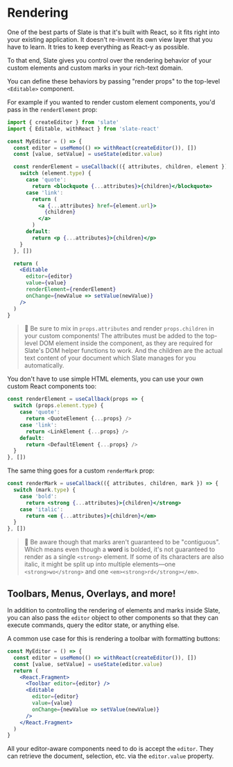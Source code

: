 # Rendering

One of the best parts of Slate is that it's built with React, so it fits right into your existing application. It doesn't re-invent its own view layer that you have to learn. It tries to keep everything as React-y as possible.

To that end, Slate gives you control over the rendering behavior of your custom elements and custom marks in your rich-text domain.

You can define these behaviors by passing "render props" to the top-level `<Editable>` component.

For example if you wanted to render custom element components, you'd pass in the `renderElement` prop:

```jsx
import { createEditor } from 'slate'
import { Editable, withReact } from 'slate-react'

const MyEditor = () => {
  const editor = useMemo(() => withReact(createEditor()), [])
  const [value, setValue] = useState(editor.value)

  const renderElement = useCallback(({ attributes, children, element }) => {
    switch (element.type) {
      case 'quote':
        return <blockquote {...attributes}>{children}</blockquote>
      case 'link':
        return (
          <a {...attributes} href={element.url}>
            {children}
          </a>
        )
      default:
        return <p {...attributes}>{children}</p>
    }
  }, [])

  return (
    <Editable
      editor={editor}
      value={value}
      renderElement={renderElement}
      onChange={newValue => setValue(newValue)}
    />
  )
}
```

> 🤖 Be sure to mix in `props.attributes` and render `props.children` in your custom components! The attributes must be added to the top-level DOM element inside the component, as they are required for Slate's DOM helper functions to work. And the children are the actual text content of your document which Slate manages for you automatically.

You don't have to use simple HTML elements, you can use your own custom React components too:

```js
const renderElement = useCallback(props => {
  switch (props.element.type) {
    case 'quote':
      return <QuoteElement {...props} />
    case 'link':
      return <LinkElement {...props} />
    default:
      return <DefaultElement {...props} />
  }
}, [])
```

The same thing goes for a custom `renderMark` prop:

```jsx
const renderMark = useCallback(({ attributes, children, mark }) => {
  switch (mark.type) {
    case 'bold':
      return <strong {...attributes}>{children}</strong>
    case 'italic':
      return <em {...attributes}>{children}</em>
  }
}, [])
```

> 🤖 Be aware though that marks aren't guaranteed to be "contiguous". Which means even though a **word** is bolded, it's not guaranteed to render as a single `<strong>` element. If some of its characters are also italic, it might be split up into multiple elements—one `<strong>wo</strong>` and one `<em><strong>rd</strong></em>`.

## Toolbars, Menus, Overlays, and more!

In addition to controlling the rendering of elements and marks inside Slate, you can also pass the `editor` object to other components so that they can execute commands, query the editor state, or anything else.

A common use case for this is rendering a toolbar with formatting buttons:

```jsx
const MyEditor = () => {
  const editor = useMemo(() => withReact(createEditor()), [])
  const [value, setValue] = useState(editor.value)
  return (
    <React.Fragment>
      <Toolbar editor={editor} />
      <Editable
        editor={editor}
        value={value}
        onChange={newValue => setValue(newValue)}
      />
    </React.Fragment>
  )
}
```

All your editor-aware components need to do is accept the `editor`. They can retrieve the document, selection, etc. via the `editor.value` property.
